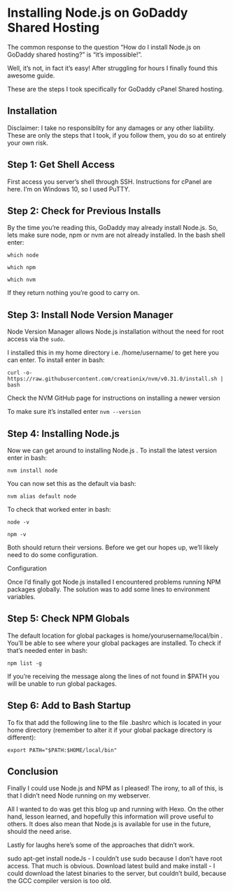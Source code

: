 # Installing Node.js on GoDaddy Shared Hosting

The common response to the question “How do I install Node.js on GoDaddy shared hosting?” is “it’s impossible!”.

Well, it’s not, in fact it’s easy! After struggling for hours I finally found this awesome guide.

These are the steps I took specifically for GoDaddy cPanel Shared hosting.

## Installation

Disclaimer: I take no responsiblity for any damages or any other liability. These are only the steps that I took, if you follow them, you do so at entirely your own risk.

## Step 1: Get Shell Access

First access you server’s shell through SSH. Instructions for cPanel are here. I’m on Windows 10, so I used PuTTY.

## Step 2: Check for Previous Installs

By the time you’re reading this, GoDaddy may already install Node.js. So, lets make sure node, npm or nvm are not already installed. In the bash shell enter:

`which node`

`which npm`

`which nvm`

If they return nothing you’re good to carry on.

## Step 3: Install Node Version Manager

Node Version Manager allows Node.js installation without the need for root access via the `sudo`.

I installed this in my home directory i.e. /home/username/ to get here you can enter.
To install enter in bash:

`curl -o- https://raw.githubusercontent.com/creationix/nvm/v0.31.0/install.sh | bash`

Check the NVM GitHub page for instructions on installing a newer version

To make sure it’s installed enter
`nvm --version`

## Step 4: Installing Node.js

Now we can get around to installing Node.js . To install the latest version enter in bash:

`nvm install node`

You can now set this as the default via bash:

`nvm alias default node`

To check that worked enter in bash:

`node -v`

`npm -v`

Both should return their versions. Before we get our hopes up, we’ll likely need to do some configuration.

Configuration

Once I’d finally got Node.js installed I encountered problems running NPM
packages globally. The solution was to add some lines to environment variables.

## Step 5: Check NPM Globals

The default location for global packages is home/yourusername/local/bin . You’ll be able to see where your global packages are installed. To check if that’s needed enter in bash:

`npm list -g`

If you’re receiving the message along the lines of not found in $PATH you will be unable to run global packages.

## Step 6: Add to Bash Startup

To fix that add the following line to the file .bashrc which is located in your home directory (remember to alter it if your global package directory is different):

`export PATH="$PATH:$HOME/local/bin"`

## Conclusion

Finally I could use Node.js and NPM as I pleased! The irony, to all of this, is that I didn’t need Node running on my webserver.

All I wanted to do was get this blog up and running with Hexo. On the other hand, lesson learned, and hopefully this information will prove useful to others. It does also mean that Node.js is available for use in the future, should the need arise.

Lastly for laughs here’s some of the approaches that didn’t work.

sudo apt-get install nodeJs - I couldn’t use sudo because I don’t have root access. That much is obvious.
Download latest build and make install - I could download the latest binaries to the server, but couldn’t build, because the GCC compiler version is too old.
